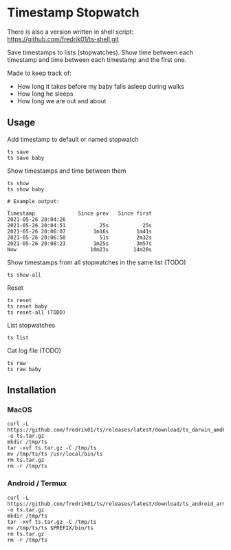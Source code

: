 # Timestamp Stopwatch

There is also a version written in shell script: https://github.com/fredrik01/ts-shell.git

Save timestamps to lists (stopwatches). Show time between each timestamp and time between each timestamp and the first one.

Made to keep track of:
- How long it takes before my baby falls asleep during walks
- How long he sleeps
- How long we are out and about

## Usage

Add timestamp to default or named stopwatch

	ts save
	ts save baby

Show timestamps and time between them

	ts show
	ts show baby

	# Example output:

	Timestamp              Since prev   Since first
	2021-05-26 20:04:26
	2021-05-26 20:04:51           25s           25s
	2021-05-26 20:06:07         1m16s         1m41s
	2021-05-26 20:06:58           51s         2m32s
	2021-05-26 20:08:23         1m25s         3m57s
	Now                        10m23s        14m20s

Show timestamps from all stopwatches in the same list (TODO)

	ts show-all

Reset

	ts reset
	ts reset baby
	ts reset-all (TODO)

List stopwatches

	ts list

Cat log file (TODO)

	ts raw
	ts raw baby

## Installation

### MacOS

	curl -L https://github.com/fredrik01/ts/releases/latest/download/ts_darwin_amd64.tar.gz -o ts.tar.gz
	mkdir /tmp/ts
	tar -xvf ts.tar.gz -C /tmp/ts
	mv /tmp/ts/ts /usr/local/bin/ts
	rm ts.tar.gz
	rm -r /tmp/ts

### Android / Termux

	curl -L https://github.com/fredrik01/ts/releases/latest/download/ts_android_arm64.tar.gz -o ts.tar.gz
	mkdir /tmp/ts
	tar -xvf ts.tar.gz -C /tmp/ts
	mv /tmp/ts/ts $PREFIX/bin/ts 
	rm ts.tar.gz
	rm -r /tmp/ts
